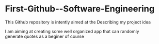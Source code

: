 # First-Github--Software-Engineering

This Github repository is intently aimed at the Describing my project idea

I am aiming at creating some well organized app that can randomly generate quotes as a beginer of course
